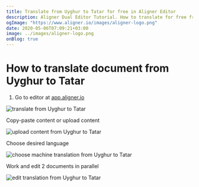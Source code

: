 ```yaml
---
title: Translate from Uyghur to Tatar for free in Aligner Editor
description: Aligner Dual Editor Tutorial. How to translate for free from Uyghur to Tatar. Aligner is multilingual document management platform. 
ogImage: "https://www.aligner.io/images/aligner-logo.png"
date: 2020-05-06T07:09:21+03:00
image: ../images/aligner-logo.png
onBlog: true
---
```


# How to translate document from Uyghur to Tatar

1. Go to editor at [app.aligner.io](https://app.aligner.io "Aligner App web page")

![translate from Uyghur to Tatar](../aligner-blank-editor.png "translate from Uyghur to Tatar")

Copy-paste content or upload content

![upload content from Uyghur to Tatar](../aligner-uploaded-document.png "upload content from Uyghur to Tatar")

Choose desired language

![choose machine translation from Uyghur to Tatar](../aligner-language-dropdown.png "choose machine translation from Uyghur to Tatar")

Work and edit 2 documents in parallel

![edit translation from Uyghur to Tatar](../aligner-double-sitded-editor.png "edit translation from Uyghur to Tatar")

